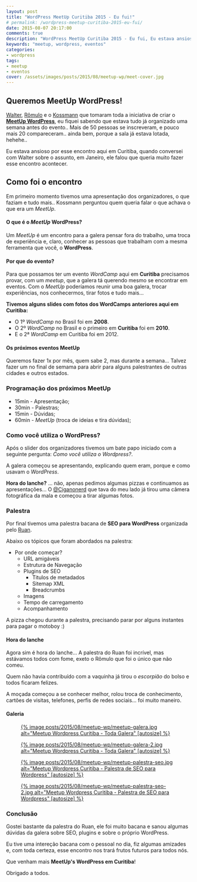 ```yaml
---
layout: post
title: "WordPress MeetUp Curitiba 2015 - Eu fui!"
# permalink: /wordpress-meetup-curitiba-2015-eu-fui/
date: 2015-08-07 20:17:00
comments: true
description: "WordPress MeetUp Curitiba 2015 - Eu fui, Eu estava ansioso pelo MeetUp WordPress aqui em Curitiba desde Janeiro"
keywords: "meetup, wordpress, eventos"
categories:
- wordpress
tags:
- meetup
- eventos
cover: /assets/images/posts/2015/08/meetup-wp/meet-cover.jpg
---
```


## Queremos MeetUp WordPress!

[Walter](http://fb.com/waltinhojaworski), [Rômulo](http://fb.com/romulo.zoch) e o [Kossmann](http://fb.com/danielkferraz) que tomaram toda a iniciativa de criar o **[MeetUp WordPress](http://www.meetup.com/pt/wpcuritiba/)**, eu fiquei sabendo que estava tudo já organizado uma semana antes do evento.. Mais de 50 pessoas se inscreveram, e pouco mais 20 compareceram.. ainda bem, porque a sala já estava lotada, hehehe..

Eu estava ansioso por esse encontro aqui em Curitiba, quando conversei com Walter sobre o assunto, em Janeiro, ele falou que queria muito fazer esse encontro acontecer.

## Como foi o encontro

Em primeiro momento tivemos uma apresentação dos organizadores, o que faziam e tudo mais.. Kossmann perguntou quem queria falar o que achava o que era um *MeetUp*.

#### O que é o *MeetUp* WordPress?

Um *MeetUp* é um encontro para a galera pensar fora do trabalho, uma troca de experiência e, claro, conhecer as pessoas que trabalham com a mesma ferramenta que você, o **WordPress**.

#### Por que do evento?

Para que possamos ter um evento *WordCamp* aqui em **Curitiba** precisamos provar, com um *meetup*, que a galera tá querendo mesmo se encontrar em eventos. Com o *MeetUp* poderíamos reunir uma boa galera, trocar experiências, nos conhecermos, tirar fotos e tudo mais...

**Tivemos alguns slides com fotos dos WordCamps anteriores aqui em Curitiba:**

 - O 1º *WordCamp* no Brasil foi em **2008**.
 - O 2º *WordCamp* no Brasil e o primeiro em **Curitiba** foi em **2010**.
 - E o 2ª *WordCamp* em Curitiba foi em 2012.

#### Os próximos eventos MeetUp

Queremos fazer 1x por mês, quem sabe 2, mas durante a semana... Talvez fazer um no final de semama para abrir para alguns palestrantes de outras cidades e outros estados.

### Programação dos próximos MeetUp

 - 15min - Apresentação;
 - 30min - Palestras;
 - 15min - Dúvidas;
 - 60min - *MeetUp* (troca de ideias e tira dúvidas);

### Como você utiliza o WordPress?

Após o slider dos organizadores tivemos um bate papo iniciado com a seguinte pergunta: *Como você utiliza o Wordpress?*.

A galera começou se apresentando, explicando quem eram, porque e como usavam o *WordPress*.

**Hora do lanche?** ... não, apenas pedimos algumas pizzas e continuamos as apresentações... O [@Ciganonerd](https://twitter.com/ciganonerd) que tava do meu lado já tirou uma câmera fotográfica da mala e começou a tirar algumas fotos.

### Palestra

Por final tivemos uma palestra bacana de **SEO para WordPress** organizada pelo [Ruan](http://fb.com/seuruan).

Abaixo os tópicos que foram abordados na palestra:

  - Por onde começar?
    * URL amigáveis
    * Estrutura de Navegação
    * Plugins de SEO
      - Titulos de metadados
      - Sitemap XML
      - Breadcrumbs
    * Imagens
    * Tempo de carregamento
    * Acompanhamento

A pizza chegou durante a palestra, precisando parar por alguns instantes para pagar o motoboy :)

#### Hora do lanche

Agora sim é hora do lanche... A palestra do Ruan foi incrível, mas estávamos todos com fome, exeto o Rômulo que foi o único que não comeu.

Quem não havia contribuído com a vaquinha já tirou o *escorpião* do bolso e todos ficaram felizes.

A moçada começou a se conhecer melhor, rolou troca de conhecimento, cartões de visitas, telefones, perfis de redes sociais... foi muito maneiro.

#### Galeria

<div class="gallery">

  <figure class="thumb">
    <a href="{{ 'posts/2015/08/meetup-wp/meetup-galera.jpg' | asset_path }}" class="swipebox" rel="gallery" title="{{ page.title }}">
      {% image posts/2015/08/meetup-wp/meetup-galera.jpg alt="Meetup Wordpress Curitiba - Toda Galera" [autosize] %}
    </a>
  </figure>

  <figure class="thumb">
    <a href="{{ 'posts/2015/08/meetup-wp/meetup-galera-2.jpg' | asset_path }}" class="swipebox" rel="gallery" title="{{ page.title }}">
      {% image posts/2015/08/meetup-wp/meetup-galera-2.jpg alt="Meetup Wordpress Curitiba - Toda Galera" [autosize] %}
    </a>
  </figure>

  <figure class="thumb">
    <a href="{{ 'posts/2015/08/meetup-wp/meetup-palestra-seo.jpg' | asset_path }}" class="swipebox" rel="gallery" title="{{ page.title }}">
      {% image posts/2015/08/meetup-wp/meetup-palestra-seo.jpg alt="Meetup Wordpress Curitiba - Palestra de SEO para Wordpress" [autosize] %}
    </a>
  </figure>

  <figure class="thumb">
    <a href="{{ 'posts/2015/08/meetup-wp/meetup-palestra-seo-2.jpg' | asset_path }}" class="swipebox" rel="gallery" title="{{ page.title }}">
      {% image posts/2015/08/meetup-wp/meetup-palestra-seo-2.jpg alt="Meetup Wordpress Curitiba - Palestra de SEO para Wordpress" [autosize] %}
    </a>
  </figure>

</div>

### Conclusão

Gostei bastante da palestra do Ruan, ele foi muito bacana e sanou algumas dúvidas da galera sobre SEO, plugins e sobre o próprio WordPress.

Eu tive uma intereção bacana com o pessoal no dia, fiz algumas amizades e, com toda certeza, esse encontro nos trará frutos futuros para todos nós.

Que venham mais **MeetUp's WordPress em Curitiba**!

Obrigado a todos.
